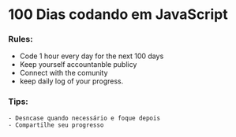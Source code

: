 # 100 Dias codando em JavaScript
  
### Rules:
  - Code 1 hour every day for the next 100 days
  - Keep yourself accountanble publicy
  - Connect with the comunity
  - keep daily log of your progress.
 
 ### Tips: 
    - Desncase quando necessário e foque depois
    - Compartilhe seu progresso
